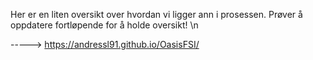 Her er en liten oversikt over hvordan vi ligger ann i prosessen. Prøver å oppdatere fortløpende for å holde oversikt! \n

-----> https://andressl91.github.io/OasisFSI/
